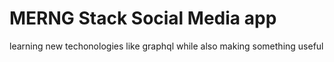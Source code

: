 # MERNG Stack Social Media app
 learning new techonologies like graphql while also making something useful
